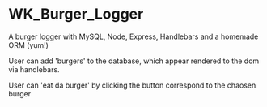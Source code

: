 # WK_Burger_Logger

A burger logger with MySQL, Node, Express, Handlebars and a homemade ORM (yum!)

User can add 'burgers' to the database, which appear rendered to the dom via handlebars.

User can 'eat da burger' by clicking the button correspond to the chaosen burger